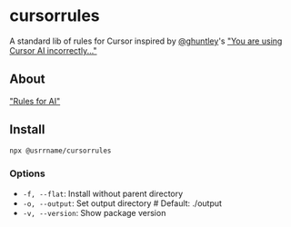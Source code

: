 # cursorrules

A standard lib of rules for Cursor inspired by [@ghuntley](https://github.com/ghuntley)'s ["You are using Cursor AI incorrectly..."](https://ghuntley.com/stdlib/)

## About

["Rules for AI"](https://docs.cursor.com/context/rules-for-ai)

## Install

```bash
npx @usrrname/cursorrules
```

### Options

- `-f, --flat`: Install without parent directory
- `-o, --output`: Set output directory # Default: ./output
- `-v, --version`: Show package version